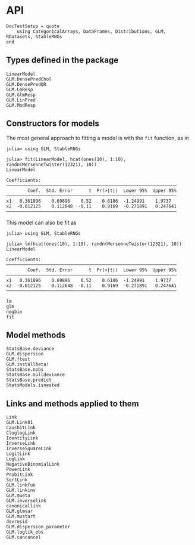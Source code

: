 # API

```@meta
DocTestSetup = quote
    using CategoricalArrays, DataFrames, Distributions, GLM, RDatasets, StableRNGs
end
```

## Types defined in the package

```@docs
LinearModel
GLM.DensePredChol
GLM.DensePredQR
GLM.LmResp
GLM.GlmResp
GLM.LinPred
GLM.ModResp
```

## Constructors for models

The most general approach to fitting a model is with the `fit` function, as in
```jldoctest
julia> using GLM, StableRNGs

julia> fit(LinearModel, hcat(ones(10), 1:10), randn(MersenneTwister(12321), 10))
LinearModel

Coefficients:
────────────────────────────────────────────────────────────────
        Coef.  Std. Error      t  Pr(>|t|)  Lower 95%  Upper 95%
────────────────────────────────────────────────────────────────
x1   0.361896    0.69896    0.52    0.6186  -1.24991    1.9737
x2  -0.012125    0.112648  -0.11    0.9169  -0.271891   0.247641
────────────────────────────────────────────────────────────────
```

This model can also be fit as
```jldoctest
julia> using GLM, StableRNGs

julia> lm(hcat(ones(10), 1:10), randn(MersenneTwister(12321), 10))
LinearModel

Coefficients:
────────────────────────────────────────────────────────────────
        Coef.  Std. Error      t  Pr(>|t|)  Lower 95%  Upper 95%
────────────────────────────────────────────────────────────────
x1   0.361896    0.69896    0.52    0.6186  -1.24991    1.9737
x2  -0.012125    0.112648  -0.11    0.9169  -0.271891   0.247641
────────────────────────────────────────────────────────────────
```

```@docs
lm
glm
negbin
fit
```

## Model methods
```@docs
StatsBase.deviance
GLM.dispersion
GLM.ftest
GLM.installbeta!
StatsBase.nobs
StatsBase.nulldeviance
StatsBase.predict
StatsModels.isnested
```

## Links and methods applied to them
```@docs
Link
GLM.Link01
CauchitLink
CloglogLink
IdentityLink
InverseLink
InverseSquareLink
LogitLink
LogLink
NegativeBinomialLink
PowerLink
ProbitLink
SqrtLink
GLM.linkfun
GLM.linkinv
GLM.mueta
GLM.inverselink
canonicallink
GLM.glmvar
GLM.mustart
devresid
GLM.dispersion_parameter
GLM.loglik_obs
GLM.cancancel
```
